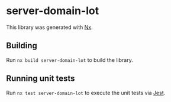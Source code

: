 # server-domain-lot

This library was generated with [Nx](https://nx.dev).

## Building

Run `nx build server-domain-lot` to build the library.

## Running unit tests

Run `nx test server-domain-lot` to execute the unit tests via [Jest](https://jestjs.io).
